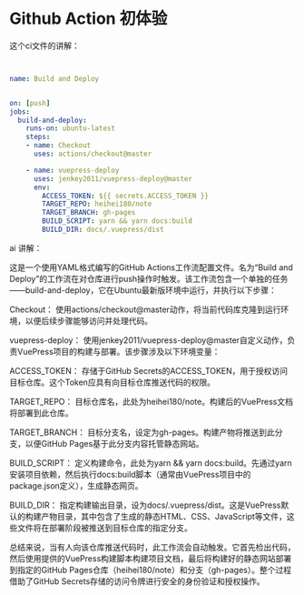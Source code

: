 # Github Action 初体验



这个ci文件的讲解：
```yml


name: Build and Deploy


on: [push]
jobs:
  build-and-deploy:
    runs-on: ubuntu-latest
    steps:
    - name: Checkout
      uses: actions/checkout@master

    - name: vuepress-deploy
      uses: jenkey2011/vuepress-deploy@master
      env:
        ACCESS_TOKEN: ${{ secrets.ACCESS_TOKEN }}
        TARGET_REPO: heihei180/note
        TARGET_BRANCH: gh-pages
        BUILD_SCRIPT: yarn && yarn docs:build
        BUILD_DIR: docs/.vuepress/dist

```


ai 讲解：

这是一个使用YAML格式编写的GitHub Actions工作流配置文件。名为“Build and Deploy”的工作流在对仓库进行push操作时触发。该工作流包含一个单独的任务——build-and-deploy，它在Ubuntu最新版环境中运行，并执行以下步骤：

Checkout： 使用actions/checkout@master动作，将当前代码库克隆到运行环境，以便后续步骤能够访问并处理代码。

vuepress-deploy： 使用jenkey2011/vuepress-deploy@master自定义动作，负责VuePress项目的构建与部署。该步骤涉及以下环境变量：

ACCESS_TOKEN： 存储于GitHub Secrets的ACCESS_TOKEN，用于授权访问目标仓库。这个Token应具有向目标仓库推送代码的权限。

TARGET_REPO： 目标仓库名，此处为heihei180/note。构建后的VuePress文档将部署到此仓库。

TARGET_BRANCH： 目标分支名，设定为gh-pages。构建产物将推送到此分支，以便GitHub Pages基于此分支内容托管静态网站。

BUILD_SCRIPT： 定义构建命令，此处为yarn && yarn docs:build。先通过yarn安装项目依赖，然后执行docs:build脚本（通常由VuePress项目中的package.json定义），生成静态网页。

BUILD_DIR： 指定构建输出目录，设为docs/.vuepress/dist。这是VuePress默认的构建产物目录，其中包含了生成的静态HTML、CSS、JavaScript等文件，这些文件将在部署阶段被推送到目标仓库的指定分支。

总结来说，当有人向该仓库推送代码时，此工作流会自动触发。它首先检出代码，然后使用提供的VuePress构建脚本构建项目文档，最后将构建好的静态网站部署到指定的GitHub Pages仓库（heihei180/note）和分支（gh-pages）。整个过程借助了GitHub Secrets存储的访问令牌进行安全的身份验证和授权操作。

